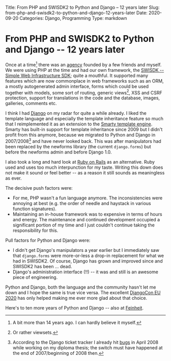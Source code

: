Title: From PHP and SWISDK2 to Python and Django – 12 years later
Slug: from-php-and-swisdk2-to-python-and-django-12-years-later
Date: 2020-09-20
Categories: Django, Programming
Type: markdown

# From PHP and SWISDK2 to Python and Django -- 12 years later

Once at a time[^oaat] there was an [agency](http://web.archive.org/web/20061001000000*/www.feinheit.ch) founded by a few friends and myself. We were using PHP at the time and had our own framework, the [SWISDK -- Simple Web Infrastructure SDK](https://github.com/matthiask/swisdk2/); quite a mouthful. It supported many features which are now commonplace in web frameworks such as an ORM, a mostly autogenerated admin interface, forms which could be used together with models, some sort of routing, generic views[^viewsets], XSS and CSRF protection, support for translations in the code and the database, images, galleries, comments etc.

[^oaat]: A bit more than 14 years ago. I can hardly believe it myself.
[^viewsets]: Or rather viewsets.

I think I had [Django](https://www.djangoproject.com/) on my radar for quite a while already. I liked the template language and especially the template inheritance feature so much that I reimplemented it as an extension to the [Smarty template engine](https://www.smarty.net/). Smarty has built-in support for template inheritance since 2009 but I didn't profit from this anymore, because we migrated to Python and Django in 2007/2008[^2007] and have never looked back. This was after manipulators had been replaced by the newforms library (the current `django.forms`) but before the newforms admin and before Django 1.0.

[^2007]: According to the Django ticket tracker I already hit [bugs](https://code.djangoproject.com/ticket/7125) in April 2008 while working on my diploma thesis; the switch must have happened at the end of 2007/beginning of 2008 then.

I also took a long and hard look at [Ruby on Rails](https://rubyonrails.org/) as an alternative. Ruby used and uses too much interpunction for my taste. Writing this down does not make it sound or feel better -- as a reason it still sounds as meaningless as ever.

The decisive push factors were:

- For me, PHP wasn't a fun language anymore. The inconsistencies were annoying at best (e.g. the order of needle and haystack in various function signatures).
- Maintaining an in-house framework was to expensive in terms of hours and energy. The maintenance and continued development occupied a significant portion of my time and I just couldn't continue taking the responsibility for this.

Pull factors for Python and Django were:

- I didn't get Django's manipulators a year earlier but I immediately saw that `django.forms` were more-or-less a drop-in replacement for what we had in SWISDK2. Of course, Django has grown and improved since and SWISDK2 has been ... dead.
- Django's administration interface (!!) -- it was and still is an awesome piece of engineering.

Python and Django, both the language and the community hasn't let me down and I hope the same is true vice versa. The excellent [DjangoCon EU 2020](https://2020.djangocon.eu/) has only helped making me ever more glad about that choice.

Here's to ten more years of Python and Django -- also at [Feinheit](https://feinheit.ch/).

